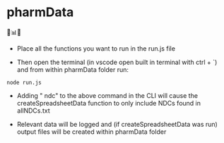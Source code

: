 # pharmData
💊📊🧐

- Place all the functions you want to run in the run.js file

- Then open the terminal (in vscode open built in terminal with ctrl + `) and from within pharmData folder run:
```
node run.js
```

- Adding " ndc" to the above command in the CLI will cause the createSpreadsheetData function to only include NDCs found in allNDCs.txt

- Relevant data will be logged and (if createSpreadsheetData was run) output files will be created within pharmData folder
